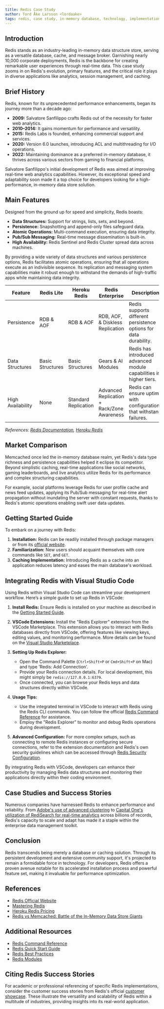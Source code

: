 ```yaml
---
title: Redis Case Study
author: Tord Åke Larsson <lordaake>
tags: redis, case study, in-memory database, technology, implementation guide
---
```


## Introduction

Redis stands as an industry-leading in-memory data structure store, serving as a versatile database, cache, and message broker. Garnishing nearly 10,000 corporate deployments, Redis is the backbone for creating remarkable user experiences through real-time data. This case study zooms in on Redis's evolution, primary features, and the critical role it plays in diverse applications like analytics, session management, and caching.

## Brief History

Redis, known for its unprecedented performance enhancements, began its journey more than a decade ago:

- **2009:** Salvatore Sanfilippo crafts Redis out of the necessity for faster web analytics.
- **2010–2014:** It gains momentum for performance and versatility.
- **2015:** Redis Labs is founded, enhancing commercial support and services.
- **2020:** Version 6.0 launches, introducing ACL and multithreading for I/O operations.
- **2022:** Maintaining dominance as a preferred in-memory database, it thrives across various sectors from gaming to financial platforms.

Salvatore Sanfilippo's initial development of Redis was aimed at improving real-time web analytics capabilities. However, its exceptional speed and adaptability soon made it a top choice for developers looking for a high-performance, in-memory data store solution.

## Main Features

Designed from the ground up for speed and simplicity, Redis boasts:

- **Data Structures:** Support for strings, lists, sets, and beyond.
- **Persistence:** Snapshotting and append-only files safeguard data.
- **Atomic Operations:** Multi-command execution, ensuring data integrity.
- **Pub/Sub Messaging:** Real-time message dissemination is built-in.
- **High Availability:** Redis Sentinel and Redis Cluster spread data across machines.

By providing a wide variety of data structures and various persistence options, Redis facilitates atomic operations, ensuring that all operations execute as an indivisible sequence. Its replication and messaging system capabilities make it robust enough to withstand the demands of high-traffic apps while maintaining data integrity.

| Feature            | Redis Lite          | Heroku Redis        | Redis Enterprise                  | Description                                      |
|--------------------|---------------------|---------------------|-----------------------------------|--------------------------------------------------|
| Persistence        | RDB & AOF           | RDB & AOF           | RDB, AOF, & Diskless Replication  | Redis supports different persistence options for data durability. |
| Data Structures    | Basic Structures    | Basic Structures    | Gears & AI Modules                | Redis has introduced advanced module capabilities in higher tiers. |
| High Availability  | None                | Standard Replication| Advanced Replication + Rack/Zone Awareness | Redis can ensure uptime with configurations that withstand failures. |

_References: [Redis Documentation](https://redis.io/documentation), [Heroku Redis](https://www.dragonflydb.io/guides/heroku-redis-pricing)_

## Market Comparison

Memcached once led the in-memory database realm, yet Redis's data type richness and persistence capabilities helped it eclipse its competitor. Beyond simplistic caching, real-time applications like social networks, gaming leaderboards, and live analytics utilize Redis for its performance and complex structuring capabilities.

For example, social platforms leverage Redis for user profile cache and news feed updates, applying its Pub/Sub messaging for real-time alert propagation without inundating the server with constant requests, thanks to Redis's atomic operations enabling swift user data updates.

## Getting Started Guide

To embark on a journey with Redis:

1. **Installation:** Redis can be readily installed through package managers or from its [official website](https://redis.io/download).
2. **Familiarization:** New users should acquaint themselves with core commands like `SET`, and `GET`.
3. **Caching Implementation:** Introducing Redis as a cache into an application reduces latency and eases the main database's workload.

## Integrating Redis with Visual Studio Code

Using Redis within Visual Studio Code can streamline your development workflow. Here’s a simple guide to set up Redis in VSCode:

1. **Install Redis:**
   Ensure Redis is installed on your machine as described in the [Getting Started Guide](https://redis.io/topics/quickstart).

2. **VSCode Extensions:**
   Install the "Redis Explorer" extension from the VSCode Marketplace. This extension allows you to interact with Redis databases directly from VSCode, offering features like viewing keys, editing values, and monitoring performance. More details can be found on the [Visual Studio Marketplace](https://marketplace.visualstudio.com/items?itemName=RedisExplorer.redis-explorer).

3. **Setting Up Redis Explorer:**
   - Open the Command Palette (`Ctrl+Shift+P` or `Cmd+Shift+P` on Mac) and type 'Redis: Add Connection'.
   - Provide your Redis connection details. For local development, this might simply be `redis://127.0.0.1:6379`.
   - Once connected, you can browse your Redis keys and data structures directly within VSCode.

4. **Usage Tips:**
   - Use the integrated terminal in VSCode to interact with Redis using the Redis CLI commands. You can follow the official [Redis Command Reference](https://redis.io/commands) for assistance.
   - Employ the "Redis Explorer" to monitor and debug Redis operations during development.

5. **Advanced Configuration:**
   For more complex setups, such as connecting to remote Redis instances or configuring secure connections, refer to the extension documentation and Redis's own security guidelines which can be accessed through [Redis Security Configuration](https://redis.io/topics/security).

By integrating Redis with VSCode, developers can enhance their productivity by managing Redis data structures and monitoring their applications directly within their coding environment.

## Case Studies and Success Stories

Numerous companies have harnessed Redis to enhance performance and reliability. From [Adobe's use of advanced clustering](https://redis.io/customers/adobe) to [Capital One's utilization of RediSearch for real-time analytics](https://redis.io/customers/capital-one) across billions of records, Redis's capacity to scale and adapt has made it a staple within the enterprise data management toolkit.

## Conclusion

Redis transcends being merely a database or caching solution. Through its persistent development and extensive community support, it's projected to remain a formidable force in technology. For developers, Redis offers a proven avenue notable for its accelerated installation process and powerful feature set, making it invaluable for performance optimization.

## References

- [Redis Official Website](https://redis.io/)
- [Mastering Redis](https://redis.io/documentation)
- [Heroku Redis Pricing](https://www.dragonflydb.io/guides/heroku-redis-pricing)
- [Redis vs Memcached: Battle of the In-Memory Data Store Giants](https://www.wallarm.com/cloud-native-products-101/redis-vs-memcached-in-memory-data-store)

## Additional Resources

- [Redis Command Reference](https://redis.io/commands)
- [Redis Quick Start Guide](https://redis.io/topics/quickstart)
- [Redis Best Practices](https://redis.io/topics/best-practices)
- [Redis Modules](https://redis.io/modules)

## Citing Redis Success Stories

For academic or professional referencing of specific Redis implementations, consider the customer success stories from Redis's official [customer showcase](https://redis.io/customers/). These illustrate the versatility and scalability of Redis within a multitude of industries, providing insights into its real-world application.
